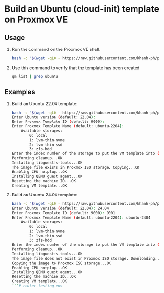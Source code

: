 # Build an Ubuntu (cloud-init) template on Proxmox VE

## Usage

1. Run the command on the Proxmox VE shell.
    ```bash
    bash -c "$(wget -qLO - https://raw.githubusercontent.com/khanh-ph/proxmox-scripts/master/create-vm-template/script.sh)"
    ```

1. Use this command to verify that the template has been created
    ```bash
    qm list | grep ubuntu
    ```

## Examples

1. Build an Ubuntu 22.04 template:
    ```bash
    bash -c "$(wget -qLO - https://raw.githubusercontent.com/khanh-ph/proxmox-scripts/master/create-vm-template/script.sh)"
    Enter Ubuntu version (default: 22.04): 
    Enter Proxmox Template ID (default: 9000): 
    Enter Proxmox Template Name (default: ubuntu-2204): 
        Available storages:
            0: local
            1: lvm-thin-nvme
            2: lvm-thin-ssd
            3: zfs-hdd
    Enter the index number of the storage to put the VM template into (default: 0): 1
    Performing cleanup...OK
    Installing libguestfs-tools...OK
    The image file exists in Proxmox ISO storage. Copying...OK
    Enabling CPU hotplug...OK
    Installing QEMU guest agent...OK
    Resetting the machine ID...OK
    Creating VM template...OK

    ```

1. Build an Ubuntu 24.04 template:
    ```bash
    bash -c "$(wget -qLO - https://raw.githubusercontent.com/khanh-ph/proxmox-scripts/master/create-vm-template/script.sh)"
    Enter Ubuntu version (default: 22.04): 24.04
    Enter Proxmox Template ID (default: 9000): 9001
    Enter Proxmox Template Name (default: ubuntu-2204): ubuntu-2404
        Available storages:
            0: local
            1: lvm-thin-nvme
            2: lvm-thin-ssd
            3: zfs-hdd
    Enter the index number of the storage to put the VM template into (default: 0): 1
    Performing cleanup...OK
    Installing libguestfs-tools...OK
    The image file does not exist in Proxmox ISO storage. Downloading...OK
    Copying the image to Proxmox ISO storage...OK
    Enabling CPU hotplug...OK
    Installing QEMU guest agent...OK
    Resetting the machine ID...OK
    Creating VM template...OK
    ```# router-testing-env
